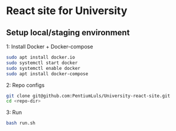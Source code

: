 # React site for University

## Setup local/staging environment
1: Install Docker + Docker-compose
```bash
sudo apt install docker.io
sudo systemctl start docker
sudo systemctl enable docker
sudo apt install docker-compose
```

2: Repo configs
```bash
git clone git@github.com:PentiumLuls/University-react-site.git
cd <repo-dir>
```

3: Run
```bash
bash run.sh
```